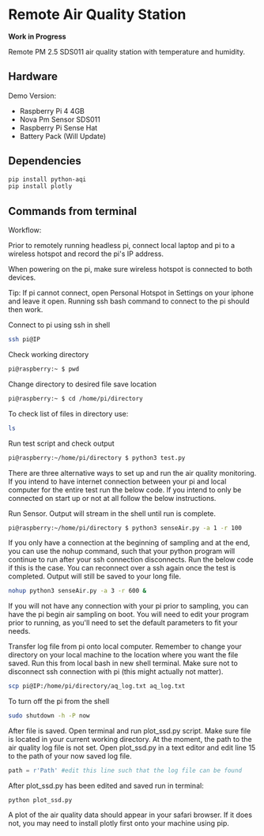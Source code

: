 # Remote Air Quality Station

**Work in Progress**

 Remote PM 2.5 SDS011 air quality station with temperature and humidity.

## Hardware

Demo Version:
- Raspberry Pi 4 4GB
- Nova Pm Sensor SDS011
- Raspberry Pi Sense Hat
- Battery Pack (Will Update)

## Dependencies

```bash
pip install python-aqi
pip install plotly
```
## Commands from terminal
Workflow:

Prior to remotely running headless pi, connect local laptop and pi to a wireless hotspot and record the pi's IP address.

When powering on the pi, make sure wireless hotspot is connected to both devices.

Tip: If pi cannot connect, open Personal Hotspot in Settings on your iphone and leave it open. Running ssh bash command to connect to the pi should then work.

Connect to pi using ssh in shell
```bash
ssh pi@IP
```
Check working directory
```bash
pi@raspberry:~ $ pwd
```
Change directory to desired file save location
```bash
pi@raspberry:~ $ cd /home/pi/directory
```
To check list of files in directory use:
```bash
ls
```
Run test script and check output
```bash
pi@raspberry:~/home/pi/directory $ python3 test.py
```
There are three alternative ways to set up and run the air quality monitoring. If you intend to have internet connection between your pi and local computer for the entire test run the below code. If you intend to only be connected on start up or not at all follow the below instructions.

Run Sensor. Output will stream in the shell until run is complete.
```bash
pi@raspberry:~/home/pi/directory $ python3 senseAir.py -a 1 -r 100
```

If you only have a connection at the beginning of sampling and at the end, you can use the nohup command, such that your python program will continue to run after your ssh connection disconnects. Run the below code if this is the case. You can reconnect over a ssh again once the test is completed. Output will still be saved to your long file.

```bash
nohup python3 senseAir.py -a 3 -r 600 &
```

If you will not have any connection with your pi prior to sampling, you can have the pi begin air sampling on boot. You will need to edit your program prior to running, as you'll need to set the default parameters to fit your needs.

Transfer log file from pi onto local computer. Remember to change your directory on your local machine to the location where you want the file saved. Run this from local bash in new shell terminal. Make sure not to disconnect ssh connection with pi (this might actually not matter).
```bash
scp pi@IP:/home/pi/directory/aq_log.txt aq_log.txt
```
To turn off the pi from the shell
```bash
sudo shutdown -h -P now
```
After file is saved. Open terminal and run plot_ssd.py script. Make sure file is located in your current working directory. At the moment, the path to the air quality log file is not set. Open plot_ssd.py in a text editor and edit line 15 to the path of your now saved log file.

```python
path = r'Path' #edit this line such that the log file can be found
```
After plot_ssd.py has been edited and saved run in terminal:
```base
python plot_ssd.py
```
A plot of the air quality data should appear in your safari browser. If it does not, you may need to install plotly first onto your machine using pip.
